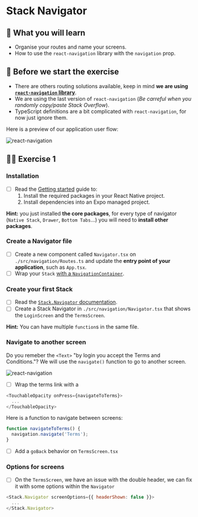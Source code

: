 # Stack Navigator

## 📡 What you will learn

- Organise your routes and name your screens.
- How to use the `react-navigation` library with the `navigation` prop.

## 👾 Before we start the exercise

- There are others routing solutions available, keep in mind **we are using [`react-navigation` library](https://reactnavigation.org/)**.
- We are using the last version of `react-navigation` (_Be carreful when you randomly copy/paste Stack Overflow_).
- TypeScript definitions are a bit complicated with `react-navigation`, for now just ignore them.

Here is a preview of our application user flow:

![react-navigation](https://raw.githubusercontent.com/flexbox/react-native-workshop/main/challenges/react-navigation/react-navigation.png)

## 👨‍🚀 Exercise 1

### Installation

- [ ] Read the [Getting started](https://reactnavigation.org/docs/getting-started/#installation) guide to:
  1. Install the required packages in your React Native project.
  1. Install dependencies into an Expo managed project.

**Hint:** you just installed **the core packages**, for every type of navigator (`Native Stack`, `Drawer`, `Bottom Tabs`…) you will need to **install other packages**.

### Create a Navigator file

- [ ] Create a new component called `Navigator.tsx` on `./src/navigation/Routes.ts` and update the **entry point of your application**, such as `App.tsx`.
- [ ] Wrap your `Stack` [with a `NavigationContainer`](https://reactnavigation.org/docs/getting-started#wrapping-your-app-in-navigationcontainer).

### Create your first Stack

- [ ] Read the [`Stack.Navigator` documentation](https://reactnavigation.org/docs/hello-react-navigation).
- [ ] Create a Stack Navigator in `./src/navigation/Navigator.tsx` that shows the `LoginScreen` and the `TermsScreen`.

**Hint:** You can have multiple `function`s in the same file.

### Navigate to another screen

Do you remeber the `<Text>` "by login you accept the Terms and Conditions."? We will use the `navigate()` function to go to another screen.

![react-navigation](https://raw.githubusercontent.com/flexbox/react-native-workshop/main/challenges/react-navigation/react-navigation-focus.png)

- [ ] Wrap the terms link with a

```javascript
<TouchableOpacity onPress={navigateToTerms}>
  ...
</TouchableOpacity>
```

Here is a function to navigate between screens:

```javascript
function navigateToTerms() {
  navigation.navigate('Terms');
}
```

- [ ] Add a `goBack` behavior on `TermsScreen.tsx`

### Options for screens

- [ ] On the `TermsScreen`, we have an issue with the double header, we can fix it with some options within the `Navigator`

```javascript
<Stack.Navigator screenOptions={{ headerShown: false }}>
  ...
</Stack.Navigator>
```
